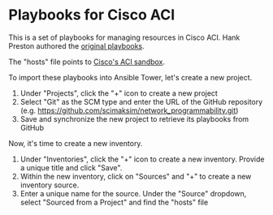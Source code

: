 # Playbooks for Cisco ACI
This is a set of playbooks for managing resources in Cisco ACI. Hank Preston authored the [original playbooks](https://github.com/hpreston/netdevops_demos).

The "hosts" file points to [Cisco's ACI sandbox](https://developer.cisco.com/site/sandbox/). 

To import these playbooks into Ansible Tower, let's create a new project.
1. Under "Projects", click the "+" icon to create a new project
2. Select "Git" as the SCM type and enter the URL of the GitHub repository (e.g. https://github.com/scimaksim/network_programmability.git)
3. Save and synchronize the new project to retrieve its playbooks from GitHub

Now, it's time to create a new inventory.

1. Under "Inventories", click the "+" icon to create a new inventory. Provide a unique title and click "Save".  
2. Within the new inventory, click on "Sources" and "+" to create a new inventory source.
4. Enter a unique name for the source. Under the "Source" dropdown, select "Sourced from a Project" and find the "hosts" file

